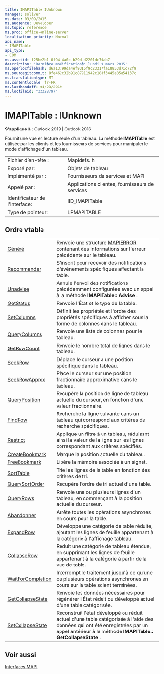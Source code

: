 ```yaml
---
title: IMAPITable IUnknown
manager: soliver
ms.date: 03/09/2015
ms.audience: Developer
ms.topic: reference
ms.prod: office-online-server
localization_priority: Normal
api_name:
- IMAPITable
api_type:
- COM
ms.assetid: f25be2b1-0f94-4a0c-b29d-d2201dc70ab7
description: 'Derni�re modification�: lundi 9 mars 2015'
ms.openlocfilehash: d6a13799da4ef9315f9c23317fa18853d71c72f9
ms.sourcegitcommit: 8fe462c32b91c87911942c188f3445e85a54137c
ms.translationtype: MT
ms.contentlocale: fr-FR
ms.lasthandoff: 04/23/2019
ms.locfileid: "32328797"
---
```

# <a name="imapitable--iunknown"></a>IMAPITable : IUnknown

  
  
**S’applique à** : Outlook 2013 | Outlook 2016 
  
Fournit une vue en lecture seule d'un tableau. La méthode **IMAPITable** est utilisée par les clients et les fournisseurs de services pour manipuler le mode d'affichage d'un tableau. 
  
|||
|:-----|:-----|
|Fichier d’en-tête :  <br/> |Mapidefs. h  <br/> |
|Exposé par:  <br/> |Objets de tableau  <br/> |
|Implémenté par :  <br/> |Fournisseurs de services et MAPI  <br/> |
|Appelé par :  <br/> |Applications clientes, fournisseurs de services  <br/> |
|Identificateur de l'interface:  <br/> |IID_IMAPITable  <br/> |
|Type de pointeur:  <br/> |LPMAPITABLE  <br/> |
   
## <a name="vtable-order"></a>Ordre vtable

|||
|:-----|:-----|
|[Généré](imapitable-getlasterror.md) <br/> |Renvoie une structure [MAPIERROR](mapierror.md) contenant des informations sur l'erreur précédente sur le tableau.  <br/> |
|[Recommander](imapitable-advise.md) <br/> |S'inscrit pour recevoir des notifications d'événements spécifiques affectant la table.  <br/> |
|[Unadvise](imapitable-unadvise.md) <br/> |Annule l'envoi des notifications précédemment configurées avec un appel à la méthode **IMAPITable:: Advise** .  <br/> |
|[GetStatus](imapitable-getstatus.md) <br/> |Renvoie l'État et le type de la table.  <br/> |
|[SetColumns](imapitable-setcolumns.md) <br/> |Définit les propriétés et l'ordre des propriétés spécifiques à afficher sous la forme de colonnes dans le tableau.  <br/> |
|[QueryColumns](imapitable-querycolumns.md) <br/> |Renvoie une liste de colonnes pour le tableau.  <br/> |
|[GetRowCount](imapitable-getrowcount.md) <br/> |Renvoie le nombre total de lignes dans le tableau.  <br/> |
|[SeekRow](imapitable-seekrow.md) <br/> |Déplace le curseur à une position spécifique dans le tableau.  <br/> |
|[SeekRowApprox](imapitable-seekrowapprox.md) <br/> |Place le curseur sur une position fractionnaire approximative dans le tableau.  <br/> |
|[QueryPosition](imapitable-queryposition.md) <br/> |Récupère la position de ligne de tableau actuelle du curseur, en fonction d'une valeur fractionnaire.  <br/> |
|[FindRow](imapitable-findrow.md) <br/> |Recherche la ligne suivante dans un tableau qui correspond aux critères de recherche spécifiques.  <br/> |
|[Restrict](imapitable-restrict.md) <br/> |Applique un filtre à un tableau, réduisant ainsi la valeur de la ligne sur les lignes correspondant aux critères spécifiés.  <br/> |
|[CreateBookmark](imapitable-createbookmark.md) <br/> |Marque la position actuelle du tableau.  <br/> |
|[FreeBookmark](imapitable-freebookmark.md) <br/> |Libère la mémoire associée à un signet.  <br/> |
|[SortTable](imapitable-sorttable.md) <br/> |Trie les lignes de la table en fonction des critères de tri.  <br/> |
|[QuerySortOrder](imapitable-querysortorder.md) <br/> |Récupère l'ordre de tri actuel d'une table.  <br/> |
|[QueryRows](imapitable-queryrows.md) <br/> |Renvoie une ou plusieurs lignes d'un tableau, en commençant à la position actuelle du curseur.  <br/> |
|[Abandonner](imapitable-abort.md) <br/> |Arrête toutes les opérations asynchrones en cours pour la table.  <br/> |
|[ExpandRow](imapitable-expandrow.md) <br/> |Développe une catégorie de table réduite, ajoutant les lignes de feuille appartenant à la catégorie à l'affichage tableau.  <br/> |
|[CollapseRow](imapitable-collapserow.md) <br/> |Réduit une catégorie de tableau étendue, en supprimant les lignes de feuille appartenant à la catégorie à partir de la vue de table.  <br/> |
|[WaitForCompletion](imapitable-waitforcompletion.md) <br/> |Interrompt le traitement jusqu'à ce qu'une ou plusieurs opérations asynchrones en cours sur la table soient terminées.  <br/> |
|[GetCollapseState](imapitable-getcollapsestate.md) <br/> |Renvoie les données nécessaires pour régénérer l'État réduit ou développé actuel d'une table catégorisée.  <br/> |
|[SetCollapseState](imapitable-setcollapsestate.md) <br/> |Reconstruit l'état développé ou réduit actuel d'une table catégorisée à l'aide des données qui ont été enregistrées par un appel antérieur à la méthode **IMAPITable:: GetCollapseState** .  <br/> |
   
## <a name="see-also"></a>Voir aussi



[Interfaces MAPI](mapi-interfaces.md)

